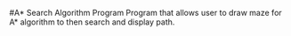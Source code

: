 #A* Search Algorithm Program
Program that allows user to draw maze for A* algorithm to then search and display path.